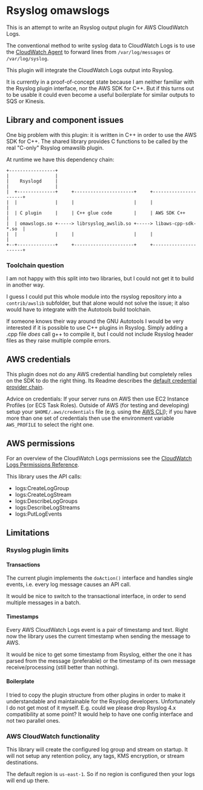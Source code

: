 # Rsyslog omawslogs

This is an attempt to write an Rsyslog output plugin for AWS CloudWatch Logs.

The conventional method to write syslog data to CloudWatch Logs is to use the
[CloudWatch Agent](https://docs.aws.amazon.com/AmazonCloudWatch/latest/monitoring/Install-CloudWatch-Agent.html)
to forward lines from `/var/log/messages` or `/var/log/syslog`.

This plugin will integrate the CloudWatch Logs output into Rsyslog.

It is currently in a proof-of-concept state because I am neither familiar with
the Rsyslog plugin interface, nor the AWS SDK for C++.
But if this turns out to be usable it could even become a useful boilerplate
for similar outputs to SQS or Kinesis.

## Library and component issues

One big problem with this plugin: it is written in C++ in order to use the
AWS SDK for C++. The shared library provides C functions to be called by
the real "C-only" Rsyslog omawslib plugin.

At runtime we have this dependency chain:

```
+-----------------+                                                          
|                 |                                                          
|    Rsyslogd     |                                                          
|                 |                                                          
|  +--------------+     +----------------------+     +----------------------+
|  |              |     |                      |     |                      |
|  | C plugin     |     | C++ glue code        |     | AWS SDK C++          |
|  | omawslogs.so +-----> librsyslog_awslib.so +-----> libaws-cpp-sdk-*.so  |
|  |              |     |                      |     |                      |
+--+--------------+     +----------------------+     +----------------------+
```

### Toolchain question

I am not happy with this split into two libraries, but I could not get it
to build in another way.

I guess I could put this whole module into the rsyslog repository into a
`contrib/awslib` subfolder, but that alone would not solve the issue;
it also would have to integrate with the Autotools build toolchain.

If someone knows their way around the GNU Autotools I would be very
interested if it is possible to use C++ plugins in Rsyslog.
Simply adding a .cpp file *does* call g++ to compile it, but I could not
include Rsyslog header files as they raise multiple compile errors.

## AWS credentials

This plugin does not do any AWS credential handling but completely relies
on the SDK to do the right thing. Its Readme describes the
[default credential provider chain](https://github.com/aws/aws-sdk-cpp#default-credential-provider-chain).

Advice on credentials:
If your server runs on AWS then use EC2 Instance Profiles
(or ECS Task Roles).
Outside of AWS (for testing and developing) setup your
`$HOME/.aws/credentials` file (e.g. using the [AWS CLI](https://aws.amazon.com/cli/));
if you have more than one set of credentials then use the environment variable
`AWS_PROFILE` to select the right one.

## AWS permissions

For an overview of the CloudWatch Logs permissions see the
[CloudWatch Logs Permissions Reference](https://docs.aws.amazon.com/AmazonCloudWatch/latest/logs/permissions-reference-cwl.html).

This library uses the API calls:
* logs:CreateLogGroup
* logs:CreateLogStream
* logs:DescribeLogGroups
* logs:DescribeLogStreams
* logs:PutLogEvents

## Limitations

### Rsyslog plugin limits

#### Transactions

The current plugin implements the `doAction()` interface and handles single
events, i.e. every log message causes an API call.

It would be nice to switch to the transactional interface,
in order to send multiple messages in a batch.

#### Timestamps

Every AWS CloudWatch Logs event is a pair of timestamp and text.
Right now the library uses the current timestamp when sending the message to AWS.

It would be nice to get some timestamp from Rsyslog, either the one it has
parsed from the message (preferable) or the timestamp of its own message
receive/processing (still better than nothing).

#### Boilerplate

I tried to copy the plugin structure from other plugins in order to make it
understandable and maintainable for the Rsyslog developers. Unfortunately I
do not get most of it myself.
E.g. could we please drop Rsyslog 4.x compatibility at some point?
It would help to have one config interface and not two parallel ones.

### AWS CloudWatch functionality

This library will create the configured log group and stream on startup.
It will not setup any retention policy, any tags, KMS encryption, or stream destinations.

The default region is `us-east-1`. So if no region is configured then your logs will end up there.
